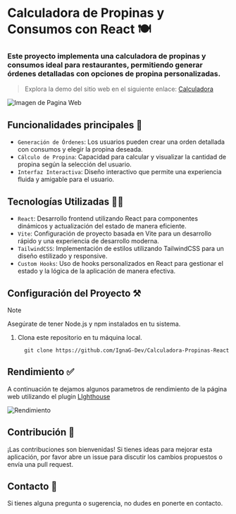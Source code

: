 # Calculadora de Propinas y Consumos con React 🍽️
### Este proyecto implementa una calculadora de propinas y consumos ideal para restaurantes, permitiendo generar órdenes detalladas con opciones de propina personalizadas.
> Explora la demo del sitio web en el siguiente enlace: [Calculadora](https://calculadora-ignacio.netlify.app/)

![Imagen de Pagina Web](https://github.com/IgnaG-Dev/Calculadora-Propinas-React/assets/163780789/f9494a67-eefc-4ebf-8fad-070185246cf9 "Pagina Web Calculadora de Propina")

## Funcionalidades principales 🥇
- `Generación de Órdenes`: Los usuarios pueden crear una orden detallada con consumos y elegir la propina deseada.
- `Cálculo de Propina`: Capacidad para calcular y visualizar la cantidad de propina según la selección del usuario.
- `Interfaz Interactiva`: Diseño interactivo que permite una experiencia fluida y amigable para el usuario.
## Tecnologías Utilizadas 🧑‍💻
- `React`:  Desarrollo frontend utilizando React para componentes dinámicos y actualización del estado de manera eficiente.
- `Vite`:  Configuración de proyecto basada en Vite para un desarrollo rápido y una experiencia de desarrollo moderna.
- `TailwindCSS`: Implementación de estilos utilizando TailwindCSS para un diseño estilizado y responsive.
- `Custom Hooks`: Uso de hooks personalizados en React para gestionar el estado y la lógica de la aplicación de manera efectiva.

## Configuración del Proyecto ⚒️
>[!NOTE]
>Asegúrate de tener Node.js y npm instalados en tu sistema.

1. Clona este repositorio en tu máquina local.
   
   ``` 
     git clone https://github.com/IgnaG-Dev/Calculadora-Propinas-React
   ```


## Rendimiento ✅
A continuación te dejamos algunos parametros de rendimiento de la página web utilizando el plugin [LIghthouse](https://chromewebstore.google.com/detail/lighthouse/blipmdconlkpinefehnmjammfjpmpbjk?pli=1)

![Rendimiento](https://github.com/IgnaG-Dev/Calculadora-Propinas-React/assets/163780789/b1666c14-5654-4b82-977b-2af6a15e3271 "Rendimiento de Calculadora de Propina")

## Contribución 📨
¡Las contribuciones son bienvenidas! Si tienes ideas para mejorar esta aplicación, por favor abre un issue para discutir los cambios propuestos o envía una pull request.

## Contacto 👤
Si tienes alguna pregunta o sugerencia, no dudes en ponerte en contacto.
